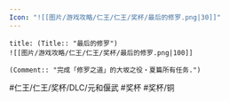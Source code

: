 ```yaml
---
Icon: "![[图片/游戏攻略/仁王/仁王/奖杯/最后的修罗.png|30]]"
---
```

```ad-common-bronze-trophy
title: (Title:: "最后的修罗")
![[图片/游戏攻略/仁王/仁王/奖杯/最后的修罗.png|100]]

(Comment:: "完成「修罗之道」的大坂之役・夏篇所有任务.")
```

#仁王/仁王/奖杯/DLC/元和偃武 #奖杯 #奖杯/铜
